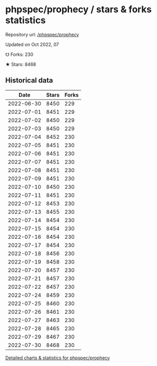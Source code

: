 # phpspec/prophecy / stars & forks statistics

Repository url: [/phpspec/prophecy](https://github.com/phpspec/prophecy)

Updated on Oct 2022, 07

☋ Forks: 230

★ Stars: 8468

## Historical data
| Date | Stars | Forks |
|------|-------|-------|
| 2022-06-30 | 8450 | 229 | 
| 2022-07-01 | 8451 | 229 | 
| 2022-07-02 | 8450 | 229 | 
| 2022-07-03 | 8450 | 229 | 
| 2022-07-04 | 8452 | 230 | 
| 2022-07-05 | 8451 | 230 | 
| 2022-07-06 | 8451 | 230 | 
| 2022-07-07 | 8451 | 230 | 
| 2022-07-08 | 8451 | 230 | 
| 2022-07-09 | 8451 | 230 | 
| 2022-07-10 | 8450 | 230 | 
| 2022-07-11 | 8451 | 230 | 
| 2022-07-12 | 8453 | 230 | 
| 2022-07-13 | 8455 | 230 | 
| 2022-07-14 | 8454 | 230 | 
| 2022-07-15 | 8454 | 230 | 
| 2022-07-16 | 8454 | 230 | 
| 2022-07-17 | 8454 | 230 | 
| 2022-07-18 | 8456 | 230 | 
| 2022-07-19 | 8458 | 230 | 
| 2022-07-20 | 8457 | 230 | 
| 2022-07-21 | 8457 | 230 | 
| 2022-07-22 | 8457 | 230 | 
| 2022-07-24 | 8459 | 230 | 
| 2022-07-25 | 8460 | 230 | 
| 2022-07-26 | 8461 | 230 | 
| 2022-07-27 | 8463 | 230 | 
| 2022-07-28 | 8465 | 230 | 
| 2022-07-29 | 8467 | 230 | 
| 2022-07-30 | 8468 | 230 | 


[Detailed charts & statistics for phpspec/prophecy](https://reviewgithub.com/rep/phpspec/prophecy)
